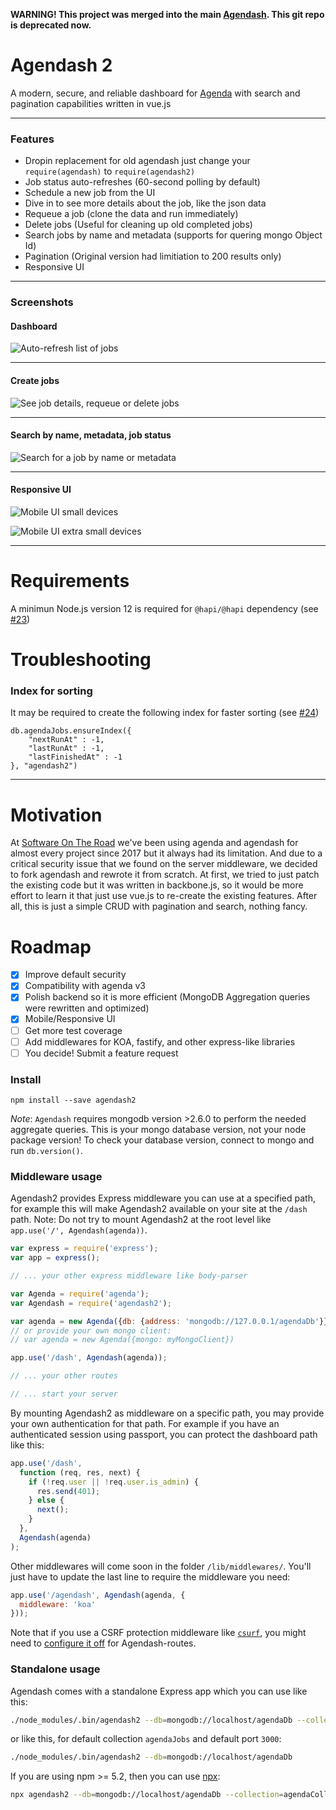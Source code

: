 **WARNING! This project was merged into the main [Agendash](https://github.com/agenda/agendash). This git repo is deprecated now.**

# Agendash 2

A modern, secure, and reliable dashboard for [Agenda](https://github.com/agenda/agenda) with search and pagination capabilities written in vue.js

---

### Features

- Dropin replacement for old agendash just change your `require(agendash)` to `require(agendash2)`
- Job status auto-refreshes (60-second polling by default)
- Schedule a new job from the UI
- Dive in to see more details about the job, like the json data
- Requeue a job (clone the data and run immediately)
- Delete jobs (Useful for cleaning up old completed jobs)
- Search jobs by name and metadata (supports for quering mongo Object Id)
- Pagination (Original version had limitiation to 200 results only)
- Responsive UI
---

### Screenshots

#### Dashboard

![Auto-refresh list of jobs](all-jobs.png)

---

#### Create jobs

![See job details, requeue or delete jobs](create-job.png)

---

#### Search by name, metadata, job status

![Search for a job by name or metadata ](search.png)

---

#### Responsive UI

![Mobile UI small devices](mobile-ui-sm.png)



![Mobile UI extra small devices](mobile-ui-xs.png)

---

# Requirements

A minimun Node.js version 12 is required for `@hapi/@hapi` dependency (see [#23](https://github.com/agenda/agendash-v2/issues/23))


# Troubleshooting

### Index for sorting

It may be required to create the following index for faster sorting (see [#24](https://github.com/agenda/agendash-v2/issues/24))

```
db.agendaJobs.ensureIndex({
    "nextRunAt" : -1,
    "lastRunAt" : -1,
    "lastFinishedAt" : -1
}, "agendash2")
```

---

# Motivation

At [Software On The Road](softwareontheroad.com/about) we've been using agenda and agendash for almost every project since 2017 but it always had its limitation.
And due to a critical security issue that we found on the server middleware, we decided to fork agendash and rewrote it from scratch.
At first, we tried to just patch the existing code but it was written in backbone.js, so it would be more effort to learn it that just use vue.js to re-create the existing features. After all, this is just a simple CRUD with pagination and search, nothing fancy.


# Roadmap

- [x] Improve default security
- [x] Compatibility with agenda v3
- [x] Polish backend so it is more efficient (MongoDB Aggregation queries were rewritten and optimized)
- [x] Mobile/Responsive UI
- [ ] Get more test coverage
- [ ] Add middlewares for KOA, fastify, and other express-like libraries
- [ ] You decide! Submit a feature request

### Install

```
npm install --save agendash2
```

*Note*: `Agendash` requires mongodb version >2.6.0 to perform the needed aggregate queries. This is your mongo database version, not your node package version! To check your database version, connect to mongo and run `db.version()`.


### Middleware usage

Agendash2 provides Express middleware you can use at a specified path, for example this will
make Agendash2 available on your site at the `/dash` path. Note: Do not try to mount Agendash2
at the root level like `app.use('/', Agendash(agenda))`.

```js
var express = require('express');
var app = express();

// ... your other express middleware like body-parser

var Agenda = require('agenda');
var Agendash = require('agendash2');

var agenda = new Agenda({db: {address: 'mongodb://127.0.0.1/agendaDb'}});
// or provide your own mongo client:
// var agenda = new Agenda({mongo: myMongoClient})

app.use('/dash', Agendash(agenda));

// ... your other routes

// ... start your server
```

By mounting Agendash2 as middleware on a specific path, you may provide your
own authentication for that path. For example if you have an authenticated
session using passport, you can protect the dashboard path like this:

```js
app.use('/dash',
  function (req, res, next) {
    if (!req.user || !req.user.is_admin) {
      res.send(401);
    } else {
      next();
    }
  },
  Agendash(agenda)
);
```

Other middlewares will come soon in the folder `/lib/middlewares/`.
You'll just have to update the last line to require the middleware you need:

```js
app.use('/agendash', Agendash(agenda, {
  middleware: 'koa'
}));
```

Note that if you use a CSRF protection middleware like [`csurf`](https://www.npmjs.com/package/csurf), you might need to [configure it off](https://github.com/agenda/agendash/issues/23#issuecomment-270917949) for Agendash-routes.


### Standalone usage

Agendash comes with a standalone Express app which you can use like this:

```bash
./node_modules/.bin/agendash2 --db=mongodb://localhost/agendaDb --collection=agendaCollection --port=3001
```

or like this, for default collection `agendaJobs` and default port `3000`:

```bash
./node_modules/.bin/agendash2 --db=mongodb://localhost/agendaDb
```

If you are using npm >= 5.2, then you can use [npx](https://medium.com/@maybekatz/introducing-npx-an-npm-package-runner-55f7d4bd282b):

```bash
npx agendash2 --db=mongodb://localhost/agendaDb --collection=agendaCollection --port=3001
```
